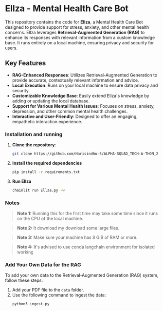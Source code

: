 # Ellza - Mental Health Care Bot

This repository contains the code for **Ellza**, a Mental Health Care Bot designed to provide support for stress, anxiety, and other mental health concerns. Ellza leverages **Retrieval-Augmented Generation (RAG)** to enhance its responses with relevant information from a custom knowledge base. It runs entirely on a local machine, ensuring privacy and security for users.

## Key Features
- **RAG-Enhanced Responses**: Utilizes Retrieval-Augmented Generation to provide accurate, contextually relevant information and advice.
- **Local Execution**: Runs on your local machine to ensure data privacy and security.
- **Customizable Knowledge Base**: Easily extend Ellza's knowledge by adding or updating the local database.
- **Support for Various Mental Health Issues**: Focuses on stress, anxiety, depression, and other common mental health challenges.
- **Interactive and User-Friendly**: Designed to offer an engaging, empathetic interaction experience.

### Installation and running 

1. **Clone the repository**:
   ```bash
   git clone https://github.com/Harisindhu-5/ALPHA-SQUAD_TECH-A-THON_2024.git

2. **Install the required dependencies**
    ```bash
    pip install -r requirements.txt
3. **Run Ellza**
    ```bash
    chainlit run Ellza.py -w

### Notes

> **Note 1:** Running this for the first time may take some time since it runs on the CPU of the local machine.

> **Note 2:** It download my download some large files.

> **Note 3:** Make sure your machine has 8 GiB of RAM or more.

> **Note 4:** It's advised to use conda langchain environment for isolated working 


### Add Your Own Data for the RAG

To add your own data to the Retrieval-Augmented Generation (RAG) system, follow these steps:

1. Add your PDF file to the `data` folder.
2. Use the following command to ingest the data:
   ```bash
   python3 ingest.py
